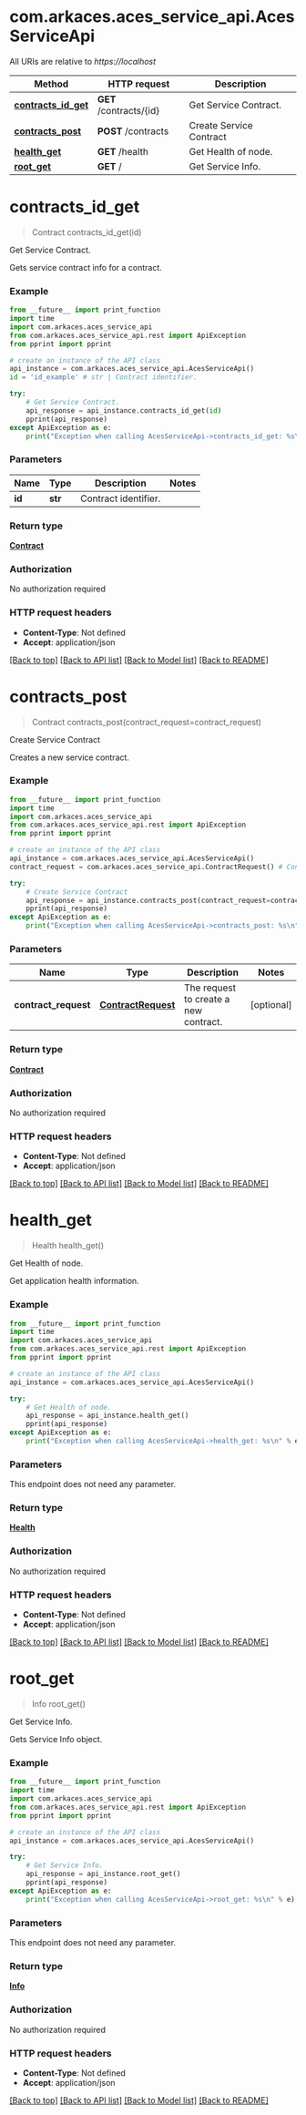 # com.arkaces.aces_service_api.AcesServiceApi

All URIs are relative to *https://localhost*

Method | HTTP request | Description
------------- | ------------- | -------------
[**contracts_id_get**](AcesServiceApi.md#contracts_id_get) | **GET** /contracts/{id} | Get Service Contract.
[**contracts_post**](AcesServiceApi.md#contracts_post) | **POST** /contracts | Create Service Contract
[**health_get**](AcesServiceApi.md#health_get) | **GET** /health | Get Health of node.
[**root_get**](AcesServiceApi.md#root_get) | **GET** / | Get Service Info.


# **contracts_id_get**
> Contract contracts_id_get(id)

Get Service Contract.

Gets service contract info for a contract.

### Example 
```python
from __future__ import print_function
import time
import com.arkaces.aces_service_api
from com.arkaces.aces_service_api.rest import ApiException
from pprint import pprint

# create an instance of the API class
api_instance = com.arkaces.aces_service_api.AcesServiceApi()
id = 'id_example' # str | Contract identifier.

try: 
    # Get Service Contract.
    api_response = api_instance.contracts_id_get(id)
    pprint(api_response)
except ApiException as e:
    print("Exception when calling AcesServiceApi->contracts_id_get: %s\n" % e)
```

### Parameters

Name | Type | Description  | Notes
------------- | ------------- | ------------- | -------------
 **id** | **str**| Contract identifier. | 

### Return type

[**Contract**](Contract.md)

### Authorization

No authorization required

### HTTP request headers

 - **Content-Type**: Not defined
 - **Accept**: application/json

[[Back to top]](#) [[Back to API list]](../README.md#documentation-for-api-endpoints) [[Back to Model list]](../README.md#documentation-for-models) [[Back to README]](../README.md)

# **contracts_post**
> Contract contracts_post(contract_request=contract_request)

Create Service Contract

Creates a new service contract.

### Example 
```python
from __future__ import print_function
import time
import com.arkaces.aces_service_api
from com.arkaces.aces_service_api.rest import ApiException
from pprint import pprint

# create an instance of the API class
api_instance = com.arkaces.aces_service_api.AcesServiceApi()
contract_request = com.arkaces.aces_service_api.ContractRequest() # ContractRequest | The request to create a new contract. (optional)

try: 
    # Create Service Contract
    api_response = api_instance.contracts_post(contract_request=contract_request)
    pprint(api_response)
except ApiException as e:
    print("Exception when calling AcesServiceApi->contracts_post: %s\n" % e)
```

### Parameters

Name | Type | Description  | Notes
------------- | ------------- | ------------- | -------------
 **contract_request** | [**ContractRequest**](ContractRequest.md)| The request to create a new contract. | [optional] 

### Return type

[**Contract**](Contract.md)

### Authorization

No authorization required

### HTTP request headers

 - **Content-Type**: Not defined
 - **Accept**: application/json

[[Back to top]](#) [[Back to API list]](../README.md#documentation-for-api-endpoints) [[Back to Model list]](../README.md#documentation-for-models) [[Back to README]](../README.md)

# **health_get**
> Health health_get()

Get Health of node.

Get application health information.

### Example 
```python
from __future__ import print_function
import time
import com.arkaces.aces_service_api
from com.arkaces.aces_service_api.rest import ApiException
from pprint import pprint

# create an instance of the API class
api_instance = com.arkaces.aces_service_api.AcesServiceApi()

try: 
    # Get Health of node.
    api_response = api_instance.health_get()
    pprint(api_response)
except ApiException as e:
    print("Exception when calling AcesServiceApi->health_get: %s\n" % e)
```

### Parameters
This endpoint does not need any parameter.

### Return type

[**Health**](Health.md)

### Authorization

No authorization required

### HTTP request headers

 - **Content-Type**: Not defined
 - **Accept**: application/json

[[Back to top]](#) [[Back to API list]](../README.md#documentation-for-api-endpoints) [[Back to Model list]](../README.md#documentation-for-models) [[Back to README]](../README.md)

# **root_get**
> Info root_get()

Get Service Info.

Gets Service Info object.

### Example 
```python
from __future__ import print_function
import time
import com.arkaces.aces_service_api
from com.arkaces.aces_service_api.rest import ApiException
from pprint import pprint

# create an instance of the API class
api_instance = com.arkaces.aces_service_api.AcesServiceApi()

try: 
    # Get Service Info.
    api_response = api_instance.root_get()
    pprint(api_response)
except ApiException as e:
    print("Exception when calling AcesServiceApi->root_get: %s\n" % e)
```

### Parameters
This endpoint does not need any parameter.

### Return type

[**Info**](Info.md)

### Authorization

No authorization required

### HTTP request headers

 - **Content-Type**: Not defined
 - **Accept**: application/json

[[Back to top]](#) [[Back to API list]](../README.md#documentation-for-api-endpoints) [[Back to Model list]](../README.md#documentation-for-models) [[Back to README]](../README.md)


